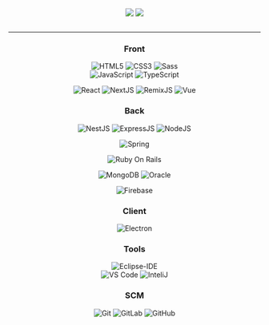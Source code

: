 <div align="center"> 
    <img align="center" src="https://github-readme-stats-sigma-five.vercel.app/api?username=roqhdehd502&show_icons=true&include_all_commits=true&count_private=true&theme=react&line_height=40" />
    <img align="center" src="https://github-readme-stats.vercel.app/api/top-langs/?username=roqhdehd502&theme=react&line_height=40&hide=css"/>
</div>

<br/>

---

<div align="center"> 
   
### Front
![HTML5](https://img.shields.io/badge/-HTML5-%23E44D27?style=flat-square&logo=html5&logoColor=ffffff)
![CSS3](https://img.shields.io/badge/-CSS3-%231572B6?style=flat-square&logo=css3)
![Sass](https://img.shields.io/badge/-Sass-%23CC6699?style=flat-square&logo=sass&logoColor=ffffff)  
![JavaScript](https://img.shields.io/badge/-JavaScript-%23F7DF1C?style=flat-square&logo=javascript&logoColor=000000&labelColor=%23F7DF1C&color=%23FFCE5A)
![TypeScript](https://img.shields.io/badge/-TypeScript-blue?style=flat-square&logo=typescript&logoColor=000000&labelColor=blue&color=blue)

![React](https://img.shields.io/badge/-React-61DAFB?style=flat-square&logo=react&logoColor=ffffff)
![NextJS](https://img.shields.io/badge/-Next.js-black?style=flat-square&logo=nextjs&logoColor=ffffff)
![RemixJS](https://img.shields.io/badge/-Remix-black?style=flat-square&logo=remixjs&logoColor=ffffff)
![Vue](https://img.shields.io/badge/-Vue-42b883?style=flat-square&logo=vue&logoColor=ffffff)  

  
### Back
![NestJS](http://img.shields.io/badge/-Nest.js-E0234E?style=flat-square&logo=nestjs&logoColor=ffffff)
![ExpressJS](https://img.shields.io/badge/-Express.js-000000?style=flat-square&logo=express&logoColor=ffffff)
![NodeJS](https://img.shields.io/badge/-Nodejs-339933?style=flat-square&logo=Node.js&logoColor=ffffff)

![Spring](http://img.shields.io/badge/-Spring-6DB33F?style=flat-square&logo=spring&logoColor=ffffff)

![Ruby On Rails](http://img.shields.io/badge/-RubyOnRails-red?style=flat-square&logo=ruby-on-rails&logoColor=red)

![MongoDB](https://img.shields.io/badge/-MongoDB-47A248?style=flat-square&logo=mongodb&logoColor=ffffff)
![Oracle](https://img.shields.io/badge/-Oracle-C74633?style=flat-square&logo=oracle&logoColor=ffffff)

![Firebase](https://img.shields.io/badge/-Firebase-FFCA28?style=flat-square&logo=firebase&logoColor=ffffff)  

  
### Client
![Electron](http://img.shields.io/badge/-Electron-2B2C3E?style=flat-square&logo=electron&logoColor=ffffff)
  

### Tools
![Eclipse-IDE](http://img.shields.io/badge/-Eclipse-2C2255?style=flat-square&logo=eclipse&logoColor=ffffff)  
![VS Code](http://img.shields.io/badge/-VS%20Code-007ACC?style=flat-square&logo=visual-studio-code&logoColor=ffffff)
![InteliJ](http://img.shields.io/badge/-InteliJ-EE3466?style=flat-square&logo=Intelij&logoColor=ffffff)


### SCM
![Git](https://img.shields.io/badge/-Git-%23F05032?style=flat-square&logo=git&logoColor=%23ffffff)
![GitLab](https://img.shields.io/badge/-GitLab-FCA121?style=flat-square&logo=gitlab)
![GitHub](https://img.shields.io/badge/-GitHub-181717?style=flat-square&logo=github)

<!-- 
![C](http://img.shields.io/badge/-C-A8B9CC?style=flat-square&logo=c&logoColor=ffffff)
![Python](http://img.shields.io/badge/-Python-3776AB?style=flat-square&logo=python&logoColor=ffffff)
![Bootstrap](https://img.shields.io/badge/-Bootstrap-563D7C?style=flat-square&logo=Bootstrap)
![Markdown](https://img.shields.io/badge/-Markdown-000000?style=flat-square&logo=markdown)
![Npm](https://img.shields.io/badge/-npm-CB3837?style=flat-square&logo=npm)
![Microsoft Sql Server](https://img.shields.io/badge/-Sql%20Server-CC2927?style=flat-square&logo=microsoft-sql-server&logoColor=ffffff)
![Powershell](http://img.shields.io/badge/-Powershell-5391FE?style=flat-square&logo=powershell&logoColor=ffffff)
![Windows](http://img.shields.io/badge/-Windows-0078D6?style=flat-square&logo=windows&logoColor=ffffff) -->
   
</div>
